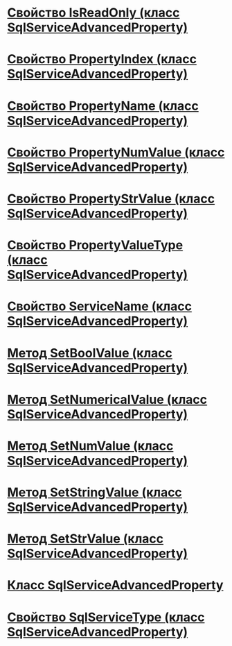 # [Свойство IsReadOnly (класс SqlServiceAdvancedProperty)](isreadonly-property-sqlserviceadvancedproperty-class.md)
# [Свойство PropertyIndex (класс SqlServiceAdvancedProperty)](propertyindex-property-sqlserviceadvancedproperty-class.md)
# [Свойство PropertyName (класс SqlServiceAdvancedProperty)](propertyname-property-sqlserviceadvancedproperty-class.md)
# [Свойство PropertyNumValue (класс SqlServiceAdvancedProperty)](propertynumvalue-property-sqlserviceadvancedproperty-class.md)
# [Свойство PropertyStrValue (класс SqlServiceAdvancedProperty)](propertystrvalue-property-sqlserviceadvancedproperty-class.md)
# [Свойство PropertyValueType (класс SqlServiceAdvancedProperty)](propertyvaluetype-property-sqlserviceadvancedproperty-class.md)
# [Свойство ServiceName (класс SqlServiceAdvancedProperty)](servicename-property-sqlserviceadvancedproperty-class.md)
# [Метод SetBoolValue (класс SqlServiceAdvancedProperty)](setboolvalue-method-sqlserviceadvancedproperty-class.md)
# [Метод SetNumericalValue (класс SqlServiceAdvancedProperty)](setnumericalvalue-method-sqlserviceadvancedproperty-class.md)
# [Метод SetNumValue (класс SqlServiceAdvancedProperty)](setnumvalue-method-sqlserviceadvancedproperty-class.md)
# [Метод SetStringValue (класс SqlServiceAdvancedProperty)](setstringvalue-method-sqlserviceadvancedproperty-class.md)
# [Метод SetStrValue (класс SqlServiceAdvancedProperty)](setstrvalue-method-sqlserviceadvancedproperty-class.md)
# [Класс SqlServiceAdvancedProperty](sqlserviceadvancedproperty-class.md)
# [Свойство SqlServiceType (класс SqlServiceAdvancedProperty)](sqlservicetype-property-sqlserviceadvancedproperty-class.md)
